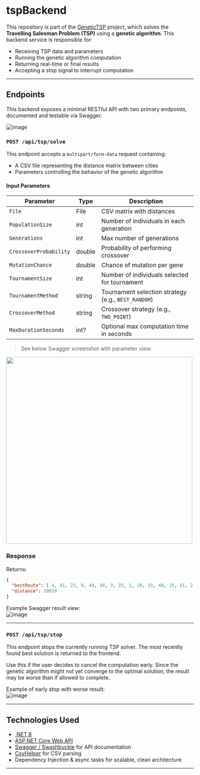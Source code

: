 # tspBackend

This repository is part of the [GeneticTSP](https://github.com/users/MonikaLysiak/projects/2) project, which solves the **Travelling Salesman Problem (TSP)** using a **genetic algorithm**. This backend service is responsible for:

- Receiving TSP data and parameters
- Running the genetic algorithm computation
- Returning real-time or final results
- Accepting a stop signal to interrupt computation

---

## Endpoints

This backend exposes a minimal RESTful API with two primary endpoints, documented and testable via Swagger.

![image](https://github.com/user-attachments/assets/d53889d1-b1bc-42dc-a1cd-c7c703851d92)

### `POST /api/tsp/solve`

This endpoint accepts a `multipart/form-data` request containing:

- A CSV file representing the distance matrix between cities
- Parameters controlling the behavior of the genetic algorithm

#### Input Parameters

| Parameter               | Type    | Description |
|------------------------|---------|-------------|
| `File`                 | File    | CSV matrix with distances |
| `PopulationSize`       | int     | Number of individuals in each generation |
| `Generations`          | int     | Max number of generations |
| `CrossoverProbability` | double  | Probability of performing crossover |
| `MutationChance`       | double  | Chance of mutation per gene |
| `TournamentSize`       | int     | Number of individuals selected for tournament |
| `TournamentMethod`     | string  | Tournament selection strategy (e.g., `BEST_RANDOM`) |
| `CrossoverMethod`      | string  | Crossover strategy (e.g., `TWO_POINT`) |
| `MaxDurationSeconds`   | int?    | Optional max computation time in seconds |

> See below Swagger screenshot with parameter view:
<img src="https://github.com/user-attachments/assets/9e4612ac-6865-4699-a5ef-fb172996a27e" width="500">

### Response

Returns:

```json
{
  "bestRoute": [ 4, 41, 23, 9, 44, 34, 3, 25, 1, 28, 33, 40, 15, 21, 2, 39, 0, 7, 8, 37, 30, 43, 17, 6, 27, 5, 36, 18, 26, 16, 42, 29, 35, 45, 32, 14, 11, 19, 46, 10, 22, 13, 24, 12, 20, 31, 38, 47],
  "distance": 10658
}
```

Example Swagger result view:  
![image](https://github.com/user-attachments/assets/e0f69591-4162-488d-8d3f-1484af2f7dc8)

---

### `POST /api/tsp/stop`

This endpoint stops the currently running TSP solver. The most recently found best solution is returned to the frontend.

Use this if the user decides to cancel the computation early. Since the genetic algorithm might not yet converge to the optimal solution, the result may be worse than if allowed to complete.

Example of early stop with worse result:  
![image](https://github.com/user-attachments/assets/36d9be43-6c21-48bc-a36f-f064d231e9f0)

---

## Technologies Used

- [.NET 8](https://learn.microsoft.com/en-us/dotnet/core/whats-new/dotnet-8)  
- [ASP.NET Core Web API](https://learn.microsoft.com/en-us/aspnet/core/web-api)  
- [Swagger / Swashbuckle](https://github.com/domaindrivendev/Swashbuckle.AspNetCore) for API documentation  
- [CsvHelper](https://joshclose.github.io/CsvHelper/) for CSV parsing  
- Dependency Injection & async tasks for scalable, clean architecture  

---

